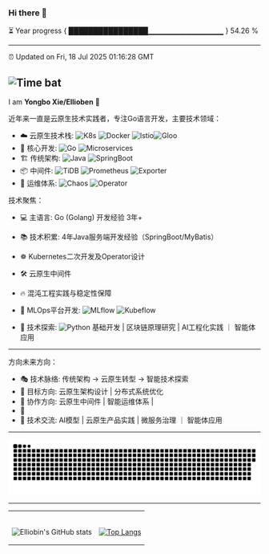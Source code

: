 ### Hi there 👋

⏳ Year progress { ████████████████▁▁▁▁▁▁▁▁▁▁▁▁▁▁ } 54.26 %

---

⏰ Updated on Fri, 18 Jul 2025 01:16:28 GMT

![Time bat](https://img.shields.io/badge/TimeBar-v1.0-red.svg)
---






I am **Yongbo Xie/Ellioben** 🤗

近年来一直是云原生技术实践者，专注Go语言开发，主要技术领域：

- ☁️ 云原生技术栈: ![K8s](https://img.shields.io/badge/Kubernetes-326CE5?logo=kubernetes&logoColor=white) ![Docker](https://img.shields.io/badge/Docker-2496ED?logo=docker&logoColor=white) ![Istio](https://img.shields.io/badge/Istio-466BB0?logo=istio&logoColor=white)![Gloo](https://img.shields.io/badge/Gloo_Gateway-0F172A?logo=soloio&logoColor=white)
- 🚀 核心开发: ![Go](https://img.shields.io/badge/Go-00ADD8?logo=go&logoColor=white) ![Microservices](https://img.shields.io/badge/Microservices-009688?logo=api&logoColor=white)
- 🏗️ 传统架构: ![Java](https://img.shields.io/badge/Java-007396?logo=java&logoColor=white) ![SpringBoot](https://img.shields.io/badge/Spring_Boot-6DB33F?logo=springboot&logoColor=white)
- 📦 中间件: ![TiDB](https://img.shields.io/badge/TiDB-000000?logo=tidb&logoColor=white) ![Prometheus](https://img.shields.io/badge/Prometheus-E6522C?logo=prometheus&logoColor=white) ![Exporter](https://img.shields.io/badge/Exporter-7E57C2?logo=prometheus&logoColor=white)
- 🔧 运维体系: ![Chaos](https://img.shields.io/badge/Chaos_Engineering-FF0000?logo=chaos-engineering&logoColor=white) ![Operator](https://img.shields.io/badge/Operator_Framework-0FBA9C?logo=redhat-openshift&logoColor=white)

技术聚焦：
- 💻 主语言: Go (Golang) 开发经验 3年+
- 📚 技术积累: 4年Java服务端开发经验（SpringBoot/MyBatis）
- ☸️ Kubernetes二次开发及Operator设计
- 🛠 云原生中间件
- 🔥 混沌工程实践与稳定性保障
- 🚢 MLOps平台开发: ![MLflow](https://img.shields.io/badge/MLflow-0194E2?logo=mlflow&logoColor=white) ![Kubeflow](https://img.shields.io/badge/Kubeflow-326CE5?logo=kubernetes&logoColor=white)


- 🧠 技术探索: ![Python](https://img.shields.io/badge/Python-3776AB?logo=python&logoColor=white) 基础开发 | 区块链原理研究 | AI工程化实践 ｜ 智能体应用

---
方向未来方向：

- 🎭 技术脉络: 传统架构 → 云原生转型 → 智能技术探索
- 🌱 目标方向: 云原生架构设计 | 分布式系统优化
- 👯 协作方向: 云原生中间件 | 智能运维体系 |
- 👾  
- 💬 技术交流: AI模型 | 云原生产品实践 | 微服务治理 ｜ 智能体应用

---

<div align="center">
  <img src="https://raw.githubusercontent.com/Ellioben/Ellioben/main/assets/github-snake-dark.svg" >
</div>


--- 

<!-- Social -->
<table width="100%" frame=void >
<tr>
  <td align="center">
  <strong>&nbsp </strong>
    
 ![Elliobin's GitHub stats](https://github-readme-stats.vercel.app/api?username=Ellioben&show_icons=true&theme=radical) 

  
  </td>

  <td align="center">
  <strong>&nbsp</strong>
    
  [![Top Langs](https://github-readme-stats.vercel.app/api/top-langs/?username=Ellioben&layout=compact&theme=radical)](https://github.com/anuraghazra/github-readme-stats)

  </td>
</tr>
</table>


